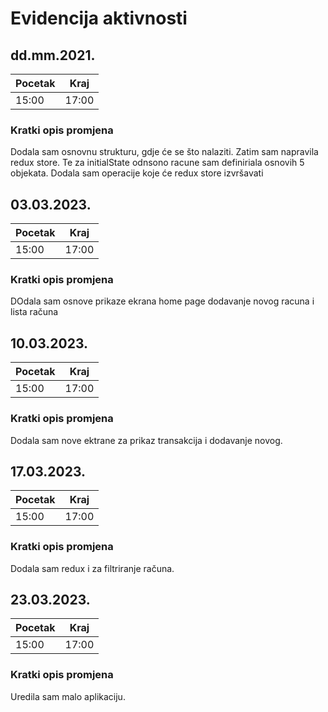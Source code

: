 # Evidencija aktivnosti

## dd.mm.2021.

| Pocetak | Kraj  |
| ------- | ----- |
| 15:00   | 17:00 |

### Kratki opis promjena

Dodala sam osnovnu strukturu, gdje će se što nalaziti. Zatim sam napravila redux store. Te za initialState odnsono racune sam definiriala osnovih 5 objekata.
Dodala sam operacije koje će redux store izvršavati

## 03.03.2023.

| Pocetak | Kraj  |
| ------- | ----- |
| 15:00   | 17:00 |

### Kratki opis promjena

DOdala sam osnove prikaze ekrana home page dodavanje novog racuna i lista računa

## 10.03.2023.

| Pocetak | Kraj  |
| ------- | ----- |
| 15:00   | 17:00 |

### Kratki opis promjena

Dodala sam nove ektrane za prikaz transakcija i dodavanje novog.

## 17.03.2023.

| Pocetak | Kraj  |
| ------- | ----- |
| 15:00   | 17:00 |

### Kratki opis promjena

Dodala sam redux i za filtriranje računa.

## 23.03.2023.

| Pocetak | Kraj  |
| ------- | ----- |
| 15:00   | 17:00 |

### Kratki opis promjena

Uredila sam malo aplikaciju.
